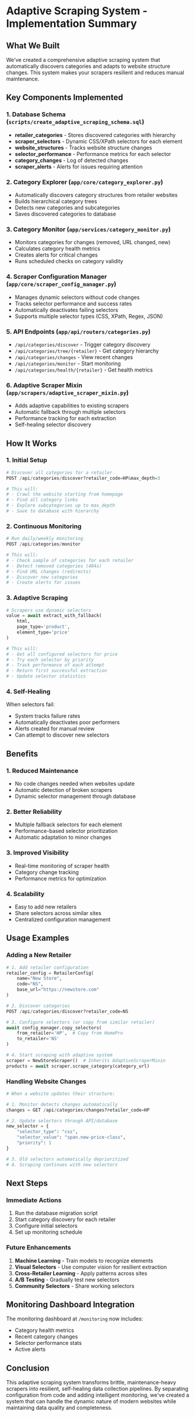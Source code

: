 # Adaptive Scraping System - Implementation Summary

## What We Built

We've created a comprehensive adaptive scraping system that automatically discovers categories and adapts to website structure changes. This system makes your scrapers resilient and reduces manual maintenance.

## Key Components Implemented

### 1. Database Schema (`scripts/create_adaptive_scraping_schema.sql`)
- **retailer_categories** - Stores discovered categories with hierarchy
- **scraper_selectors** - Dynamic CSS/XPath selectors for each element
- **website_structures** - Tracks website structure changes
- **selector_performance** - Performance metrics for each selector
- **category_changes** - Log of detected changes
- **scraper_alerts** - Alerts for issues requiring attention

### 2. Category Explorer (`app/core/category_explorer.py`)
- Automatically discovers category structures from retailer websites
- Builds hierarchical category trees
- Detects new categories and subcategories
- Saves discovered categories to database

### 3. Category Monitor (`app/services/category_monitor.py`)
- Monitors categories for changes (removed, URL changed, new)
- Calculates category health metrics
- Creates alerts for critical changes
- Runs scheduled checks on category validity

### 4. Scraper Configuration Manager (`app/core/scraper_config_manager.py`)
- Manages dynamic selectors without code changes
- Tracks selector performance and success rates
- Automatically deactivates failing selectors
- Supports multiple selector types (CSS, XPath, Regex, JSON)

### 5. API Endpoints (`app/api/routers/categories.py`)
- `/api/categories/discover` - Trigger category discovery
- `/api/categories/tree/{retailer}` - Get category hierarchy
- `/api/categories/changes` - View recent changes
- `/api/categories/monitor` - Start monitoring
- `/api/categories/health/{retailer}` - Get health metrics

### 6. Adaptive Scraper Mixin (`app/scrapers/adaptive_scraper_mixin.py`)
- Adds adaptive capabilities to existing scrapers
- Automatic fallback through multiple selectors
- Performance tracking for each extraction
- Self-healing selector discovery

## How It Works

### 1. Initial Setup
```python
# Discover all categories for a retailer
POST /api/categories/discover?retailer_code=HP&max_depth=3

# This will:
# - Crawl the website starting from homepage
# - Find all category links
# - Explore subcategories up to max_depth
# - Save to database with hierarchy
```

### 2. Continuous Monitoring
```python
# Run daily/weekly monitoring
POST /api/categories/monitor

# This will:
# - Check sample of categories for each retailer
# - Detect removed categories (404s)
# - Find URL changes (redirects)
# - Discover new categories
# - Create alerts for issues
```

### 3. Adaptive Scraping
```python
# Scrapers use dynamic selectors
value = await extract_with_fallback(
    html, 
    page_type='product',
    element_type='price'
)

# This will:
# - Get all configured selectors for price
# - Try each selector by priority
# - Track performance of each attempt
# - Return first successful extraction
# - Update selector statistics
```

### 4. Self-Healing
When selectors fail:
- System tracks failure rates
- Automatically deactivates poor performers
- Alerts created for manual review
- Can attempt to discover new selectors

## Benefits

### 1. **Reduced Maintenance**
- No code changes needed when websites update
- Automatic detection of broken scrapers
- Dynamic selector management through database

### 2. **Better Reliability**
- Multiple fallback selectors for each element
- Performance-based selector prioritization
- Automatic adaptation to minor changes

### 3. **Improved Visibility**
- Real-time monitoring of scraper health
- Category change tracking
- Performance metrics for optimization

### 4. **Scalability**
- Easy to add new retailers
- Share selectors across similar sites
- Centralized configuration management

## Usage Examples

### Adding a New Retailer
```python
# 1. Add retailer configuration
retailer_config = RetailerConfig(
    name="New Store",
    code="NS",
    base_url="https://newstore.com"
)

# 2. Discover categories
POST /api/categories/discover?retailer_code=NS

# 3. Configure selectors (or copy from similar retailer)
await config_manager.copy_selectors(
    from_retailer='HP',  # Copy from HomePro
    to_retailer='NS'
)

# 4. Start scraping with adaptive system
scraper = NewStoreScraper()  # Inherits AdaptiveScraperMixin
products = await scraper.scrape_category(category_url)
```

### Handling Website Changes
```python
# When a website updates their structure:

# 1. Monitor detects changes automatically
changes = GET /api/categories/changes?retailer_code=HP

# 2. Update selectors through API/database
new_selector = {
    "selector_type": "css",
    "selector_value": "span.new-price-class",
    "priority": 1
}

# 3. Old selectors automatically deprioritized
# 4. Scraping continues with new selectors
```

## Next Steps

### Immediate Actions
1. Run the database migration script
2. Start category discovery for each retailer
3. Configure initial selectors
4. Set up monitoring schedule

### Future Enhancements
1. **Machine Learning** - Train models to recognize elements
2. **Visual Selectors** - Use computer vision for resilient extraction
3. **Cross-Retailer Learning** - Apply patterns across sites
4. **A/B Testing** - Gradually test new selectors
5. **Community Selectors** - Share working selectors

## Monitoring Dashboard Integration

The monitoring dashboard at `/monitoring` now includes:
- Category health metrics
- Recent category changes
- Selector performance stats
- Active alerts

## Conclusion

This adaptive scraping system transforms brittle, maintenance-heavy scrapers into resilient, self-healing data collection pipelines. By separating configuration from code and adding intelligent monitoring, we've created a system that can handle the dynamic nature of modern websites while maintaining data quality and completeness.